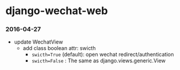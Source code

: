 # django-wechat-web 

### 2016-04-27
* update WechatView
  * add class boolean attr: swicth
    * `swicth=True` (default): open wechat redirect/authentication
    * `swicth=False` : The same as django.views.generic.View

